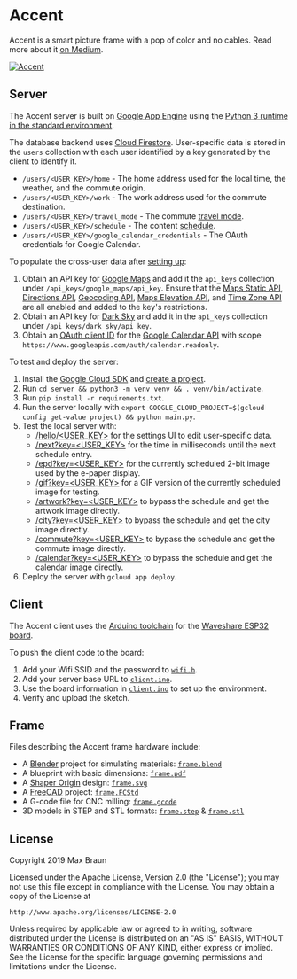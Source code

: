 # Accent

Accent is a smart picture frame with a pop of color and no cables. Read more about it [on Medium](https://medium.com/@maxbraun/meet-accent-352cfa95813a).

[![Accent](accent.gif)](https://medium.com/@maxbraun/meet-accent-352cfa95813a)

## Server

The Accent server is built on [Google App Engine](https://cloud.google.com/appengine/) using the [Python 3 runtime in the standard environment](https://cloud.google.com/appengine/docs/standard/python3/runtime).

The database backend uses [Cloud Firestore](https://firebase.google.com/products/firestore/). User-specific data is stored in the `users` collection with each user identified by a key generated by the client to identify it.
   - `/users/<USER_KEY>/home` - The home address used for the local time, the weather, and the commute origin.
   - `/users/<USER_KEY>/work` - The work address used for the commute destination.
   - `/users/<USER_KEY>/travel_mode` - The commute [travel mode](https://developers.google.com/maps/documentation/directions/intro#TravelModes).
   - `/users/<USER_KEY>/schedule` - The content [schedule](https://github.com/maxbbraun/accent/blob/master/server/schedule.py#L23).
   - `/users/<USER_KEY>/google_calendar_credentials` - The OAuth credentials for Google Calendar.

To populate the cross-user data after [setting up](https://firebase.google.com/docs/firestore/quickstart):
1. Obtain an API key for [Google Maps](https://cloud.google.com/maps-platform/#get-started) and add it the `api_keys` collection under `/api_keys/google_maps/api_key`. Ensure that the [Maps Static API](https://console.cloud.google.com/apis/library/static-maps-backend.googleapis.com), [Directions API](https://console.cloud.google.com/apis/library/directions-backend.googleapis.com), [Geocoding API](https://console.cloud.google.com/apis/library/geocoding-backend.googleapis.com), [Maps Elevation API](https://console.cloud.google.com/apis/library/elevation-backend.googleapis.com), and [Time Zone API](https://console.cloud.google.com/apis/library/timezone-backend.googleapis.com) are all enabled and added to the key's restrictions.
2. Obtain an API key for [Dark Sky](https://darksky.net/dev) and add it in the `api_keys` collection under `/api_keys/dark_sky/api_key`.
3. Obtain an [OAuth client ID](https://console.developers.google.com/apis/credentials) for the [Google Calendar API](https://developers.google.com/calendar/quickstart/python) with scope `https://www.googleapis.com/auth/calendar.readonly`.

To test and deploy the server:
1. Install the [Google Cloud SDK](https://cloud.google.com/sdk/docs/) and [create a project](https://cloud.google.com/resource-manager/docs/creating-managing-projects).
2. Run `cd server && python3 -m venv venv && . venv/bin/activate`.
3. Run `pip install -r requirements.txt`.
4. Run the server locally with `export GOOGLE_CLOUD_PROJECT=$(gcloud config get-value project) && python main.py`.
5. Test the local server with:
   - [/hello/<USER_KEY>](http://localhost:8080/hello/<USER_KEY>) for the settings UI to edit user-specific data.
   - [/next?key=<USER_KEY>](http://localhost:8080/next?key=<USER_KEY>) for the time in milliseconds until the next schedule entry.
   - [/epd?key=<USER_KEY>](http://localhost:8080/epd?key=<USER_KEY>) for the currently scheduled 2-bit image used by the e-paper display.
   - [/gif?key=<USER_KEY>](http://localhost:8080/gif?key=<USER_KEY>) for a GIF version of the currently scheduled image for testing.
   - [/artwork?key=<USER_KEY>](http://localhost:8080/artwork?key=<USER_KEY>) to bypass the schedule and get the artwork image directly.
   - [/city?key=<USER_KEY>](http://localhost:8080/city?key=<USER_KEY>) to bypass the schedule and get the city image directly.
   - [/commute?key=<USER_KEY>](http://localhost:8080/commute?key=<USER_KEY>) to bypass the schedule and get the commute image directly.
   - [/calendar?key=<USER_KEY>](http://localhost:8080/calendar?key=<USER_KEY>) to bypass the schedule and get the calendar image directly.
6. Deploy the server with `gcloud app deploy`.

## Client

The Accent client uses the [Arduino toolchain](https://www.arduino.cc/en/Main/Software) for the [Waveshare ESP32 board](https://www.waveshare.com/wiki/E-Paper_ESP32_Driver_Board).

To push the client code to the board:
1. Add your Wifi SSID and the password to [`wifi.h`](client/wifi.h#L35).
2. Add your server base URL to [`client.ino`](client/client.ino#L16).
3. Use the board information in [`client.ino`](client/client.ino#L7) to set up the environment.
4. Verify and upload the sketch.

## Frame

Files describing the Accent frame hardware include:
- A [Blender](https://www.blender.org/) project for simulating materials: [`frame.blend`](frame/frame.blend)
- A blueprint with basic dimensions: [`frame.pdf`](frame/frame.pdf)
- A [Shaper Origin](https://www.shapertools.com/) design: [`frame.svg`](frame/frame.svg)
- A [FreeCAD](https://www.freecadweb.org/) project: [`frame.FCStd`](frame/frame.FCStd)
- A G-code file for CNC milling: [`frame.gcode`](frame/frame.gcode)
- 3D models in STEP and STL formats: [`frame.step`](frame/frame.step) & [`frame.stl`](frame/frame.stl)

## License

Copyright 2019 Max Braun

Licensed under the Apache License, Version 2.0 (the "License");
you may not use this file except in compliance with the License.
You may obtain a copy of the License at

    http://www.apache.org/licenses/LICENSE-2.0

Unless required by applicable law or agreed to in writing, software
distributed under the License is distributed on an "AS IS" BASIS,
WITHOUT WARRANTIES OR CONDITIONS OF ANY KIND, either express or implied.
See the License for the specific language governing permissions and
limitations under the License.

